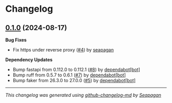 # Changelog

## [0.1.0](https://github.com/seapagan/link-page/releases/tag/0.1.0) (2024-08-17)

**Bug Fixes**

- Fix https under reverse proxy ([#4](https://github.com/seapagan/link-page/pull/4)) by [seapagan](https://github.com/seapagan)

**Dependency Updates**

- Bump fastapi from 0.112.0 to 0.112.1 ([#8](https://github.com/seapagan/link-page/pull/8)) by [dependabot[bot]](https://github.com/apps/dependabot)
- Bump ruff from 0.5.7 to 0.6.1 ([#7](https://github.com/seapagan/link-page/pull/7)) by [dependabot[bot]](https://github.com/apps/dependabot)
- Bump faker from 26.3.0 to 27.0.0 ([#5](https://github.com/seapagan/link-page/pull/5)) by [dependabot[bot]](https://github.com/apps/dependabot)

---
*This changelog was generated using [github-changelog-md](http://changelog.seapagan.net/) by [Seapagan](https://github.com/seapagan)*
